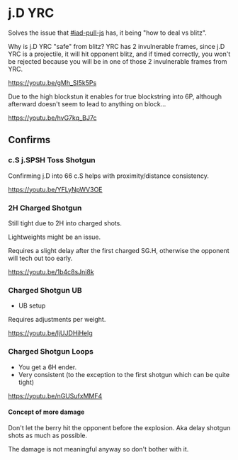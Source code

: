 # j.D YRC

Solves the issue that [#iad-pull-js](#iad-pull-js) has, it being "how to deal vs blitz".

Why is j.D YRC "safe" from blitz? YRC has 2 invulnerable frames, since j.D YRC is a projectile, it will hit opponent blitz, and if timed correctly, you won't be rejected because you will be in one of those 2 invulnerable frames from YRC.

https://youtu.be/gMh_Sl5k5Ps

Due to the high blockstun it enables for true blockstring into 6P, although afterward doesn't seem to lead to anything on block...

https://youtu.be/hvG7kq_BJ7c

## Confirms

### c.S j.SPSH Toss Shotgun

Confirming j.D into 66 c.S helps with proximity/distance consistency.

https://youtu.be/YFLyNpWV3OE

### 2H Charged Shotgun

Still tight due to 2H into charged shots.

Lightweights might be an issue.

Requires a slight delay after the first charged SG.H, otherwise the opponent will tech out too early.

https://youtu.be/1b4c8sJni8k

### Charged Shotgun UB

- UB setup

Requires adjustments per weight.

https://youtu.be/IjUJDHiHelg

### Charged Shotgun Loops

- You get a 6H ender.
- Very consistent (to the exception to the first shotgun which can be quite tight)

https://youtu.be/nGUSufxMMF4

#### Concept of more damage

Don't let the berry hit the opponent before the explosion. Aka delay shotgun shots as much as possible.

The damage is not meaningful anyway so don't bother  with it.